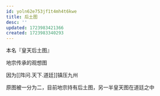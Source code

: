 ```yaml
---
id: yoln62e753jf1t4mh4t6kwe
title: 后土图
desc: ''
updated: 1723983421366
created: 1723983340293
---
```


本名『皇天后土图』

地宗传承的观想图

因为[[阵问.天下.道廷]]镇压九州

原图被一分为二，目前地宗持有后土图，另一半皇天图在道廷之中
